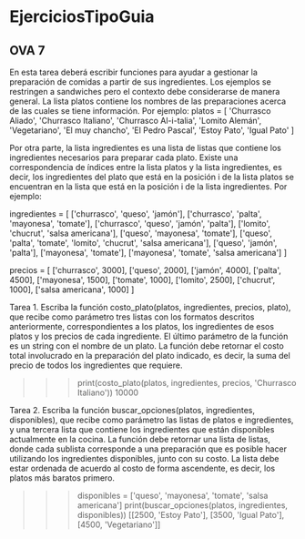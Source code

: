 # EjerciciosTipoGuia

## OVA 7

En esta tarea deberá escribir funciones para ayudar a gestionar la preparación de comidas a
partir de sus ingredientes. Los ejemplos se restringen a sandwiches pero el contexto debe
considerarse de manera general.
La lista platos contiene los nombres de las preparaciones acerca de las cuales se tiene
información. Por ejemplo:
platos = [
'Churrasco Aliado', 'Churrasco Italiano', 'Churrasco Al-i-talia',
'Lomito Alemán', 'Vegetariano', 'El muy chancho', 'El Pedro Pascal',
'Estoy Pato', 'Igual Pato'
]

Por otra parte, la lista ingredientes es una lista de listas que contiene los ingredientes
necesarios para preparar cada plato. Existe una correspondencia de índices entre la lista
platos y la lista ingredientes, es decir, los ingredientes del plato que está en la posición i
de la lista platos se encuentran en la lista que está en la posición i de la lista
ingredientes. Por ejemplo:

ingredientes = [
['churrasco', 'queso', 'jamón'],
['churrasco', 'palta', 'mayonesa', 'tomate'],
['churrasco', 'queso', 'jamón', 'palta'],
['lomito', 'chucrut', 'salsa americana'],
['queso', 'mayonesa', 'tomate'],
['queso', 'palta', 'tomate', 'lomito', 'chucrut', 'salsa americana'],
['queso', 'jamón', 'palta'],
['mayonesa', 'tomate'],
['mayonesa', 'tomate', 'salsa americana']
]

precios = [
['churrasco', 3000], ['queso', 2000], ['jamón', 4000], ['palta', 4500],
['mayonesa', 1500], ['tomate', 1000], ['lomito', 2500], ['chucrut', 1000],
['salsa americana', 1000]
]

Tarea 1. Escriba la función costo_plato(platos, ingredientes, precios, plato),
que recibe como parámetro tres listas con los formatos descritos anteriormente,
correspondientes a los platos, los ingredientes de esos platos y los precios de cada ingrediente.
El último parámetro de la función es un string con el nombre de un plato. La función debe
retornar el costo total involucrado en la preparación del plato indicado, es decir, la suma del
precio de todos los ingredientes que requiere.

>>> print(costo_plato(platos, ingredientes, precios, 'Churrasco Italiano'))
10000

Tarea 2. Escriba la función buscar_opciones(platos, ingredientes,
disponibles), que recibe como parámetro las listas de platos e ingredientes, y una tercera
lista que contiene los ingredientes que están disponibles actualmente en la cocina. La función
debe retornar una lista de listas, donde cada sublista corresponde a una preparación que es
posible hacer utilizando los ingredientes disponibles, junto con su costo. La lista debe estar
ordenada de acuerdo al costo de forma ascendente, es decir, los platos más baratos primero.

>>> disponibles = ['queso', 'mayonesa', 'tomate', 'salsa americana']
>>> print(buscar_opciones(platos, ingredientes, disponibles))
[[2500, 'Estoy Pato'], [3500, 'Igual Pato'], [4500, 'Vegetariano']]
